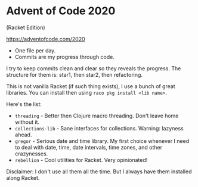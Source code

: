 # Advent of Code 2020
(Racket Edition)

https://adventofcode.com/2020

- One file per day.
- Commits are my progress through code.

I try to keep commits clean and clear so they reveals the progress. The structure for them is: star1, then star2, then refactoring.

This is not vanilla Racket (if such thing exists), I use a bunch of great libraries. You can install then using `raco pkg install <lib name>`.

Here's the list:
- `threading` - Better then Clojure macro threading. Don't leave home without it.
- `collections-lib` - Sane interfaces for collections. Warning: lazyness ahead.
- `gregor` - Serious date and time library. My first choice whenever I need to deal with date, time, date intervals, time zones, and other crazynesses.
- `rebellion` - Cool utilities for Racket. Very opinionated!

Disclaimer: I don't use all them all the time. But I always have them installed along Racket.
